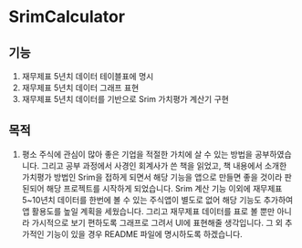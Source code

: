 # SrimCalculator

## 기능
1. 재무제표 5년치 데이터 테이블표에 명시
2. 재무제표 5년치 데이터 그래프 표현
3. 재무제표 5년치 데이터를 기반으로 Srim 가치평가 계산기 구현

## 목적
1. 평소 주식에 관심이 많아 좋은 기업을 적절한 가치에 살 수 있는 방법을 공부하였습니다.
그리고 공부 과정에서 사경인 회계사가 쓴 책을 읽었고, 책 내용에서 소개한 가치평가 방법인 Srim을 접하게 되면서 해당 기능을 앱으로 만들면 좋을 것이라 판된되어 해당 프로젝트를 시작하게 되었습니다.
Srim 계산 기능 이외에 재무제표 5~10년치 데이터를 한번에 볼 수 있는 주식앱이 별도로 없어 해당 기능도 추가하여 앱 활용도를 높일 계획을 세웠습니다.
그리고 재무제표 데이터를 표로 볼 뿐만 아니라 가시적으로 보기 편하도록 그래프로 그려서 UI에 표현해줄 생각입니다.
그 외 추가적인 기능이 있을 경우 README 파일에 명시하도록 하겠습니다.
